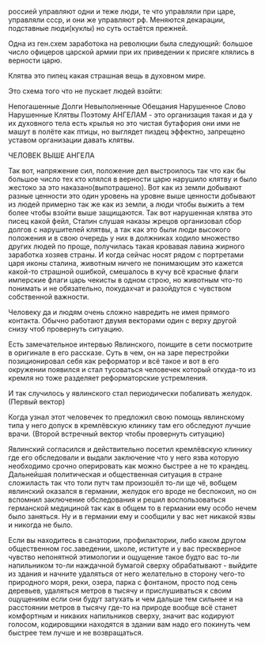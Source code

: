 россией управляют одни и теже люди, те что управляли при царе, управляли ссср, и они же управляют рф. Меняются декарации, подставные люди(куклы) но суть остаётся прежней.

Одна из ген.схем заработока на революции была следующий: большое число офицеров царской армии при их приведении к присяге клялись в верности царю.

Клятва это пипец какая страшная вещь в духовном мире.

Это схема того что не пускает людей взойти:

Непогашенные Долги Невыполненные Обещания Нарушенное Слово Нарушенные Клятвы
Поэтому АНГЕЛАМ - это организация такая и да у их духовного тела есть крылья но это чистая бутафория они ими не машут в полёте как птицы, но выглядет пиздец эффектно, запрещено уставом организации давать клятвы.

ЧЕЛОВЕК ВЫШЕ АНГЕЛА

Так вот, напряжение сил, положение дел выстроилось так что как бы большое число тех кто клялся в верности царю нарушило клятву и было жестоко за это наказано(выпотрашено). Вот как из земли добывают разные ценности это один уровень на уровне выше ценности добывают из людей примерно так же как из земли, а люди чтобы выжить а тем более чтобы взойти выше защищаются. Так вот нарушенная клятва это писец какой фейл, Сталин слушая наказы жрецов организовал сбор долгов с нарушителей клятвы, а так как это были люди высокого положения и в свою очередь у них в должниках ходило множество других людей по проще, получилась такая кровавая лавина жирного заработка хозяев страны. И когда сейчас носят рядом с портретами царя иконы сталина, животным ничего не понимающим это кажется какой-то страшной ошибкой, смешалось в кучу всё красные флаги имперские флаги царь чекисты в одном строю, но животным что-то понимать и не обязательно, покудахчат и разойдутся с чувством собственной важности.

Человеку да и людям очень сложно навредить не имея прямого контакта. Обычно работают двумя векторами один с верху другой снизу чтоб провернуть ситуацию.

Есть замечательное интервью Явлинского, поищите в сети посмотрите в оригинале в его рассказе. Суть в чем, он на заре перестройки позиционировал себя как реформатор и всё такое и вот в его окружении появился и стал тусоваться человечек который откуда-то из кремля но тоже разделяет реформаторские устремления.

И так случилось у явлинского стал периодически побаливать желудок. (Первый вектор)

Когда узнал этот человечек то предложил свою помощь явлинскому типа у него допуск в кремлёвскую клинику там его обследуют лучшие врачи. (Второй встречный вектор чтобы провернуть ситуацию)

Явлинский согласился и действительно посетил кремлёвскую клинику где его обследовали и выдали заключение что у него язва которую необходимо срочно оперировать как можно быстрее а не то крандец. Дальнейшая политическая и общественная ситуация в стране сложиласть так что толи путч там произошёл то-ли ще чё, вобщем явлинский оказался в германии, желудок его вроде не беспокоил, но он вспомнил заключение обследования и решил воспользоваться германской медициной так как в общем то в германии ему особо нечем было заняться. Ну и в германии ему и сообщили у вас нет никакой язвы и никогда не было.

Если вы находитесь в санатории, профилактории, либо каком другом общественном гос.заведении, школе, иституте и у вас прескверное чувство непонятной этимологии и ощущение такое будто вас то-ли напильником то-ли наждачной бумагой сверху обрабатывают - выйдите из здания и начните удаляться от него желательно в сторону чего-то природного моря, реки, озера, парка с фонтаном, просто под сень деревьев, удаляться метров в тысячу и прислушиваться к своим ощущениям если они будут затухать и чем дальше тем сильнее и на расстоянии метров в тысячу где-то на природе вообще всё станет комфортным и никаких напильников сверху, значит вас кодируют голосом, кодировщики находятся в здании вам надо его покинуть чем быстрее тем лучше и не возвращаться.